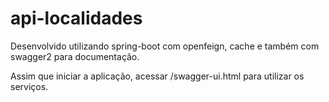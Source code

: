 # api-localidades

Desenvolvido utilizando spring-boot com openfeign, cache e também com swagger2 para documentação.

Assim que iniciar a aplicação, acessar /swagger-ui.html para utilizar os serviços.
